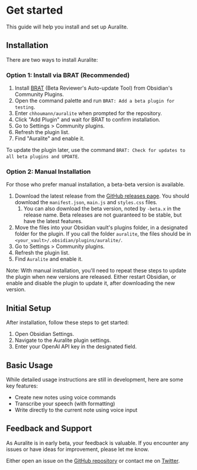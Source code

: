 # Get started

This guide will help you install and set up Auralite.

## Installation

There are two ways to install Auralite:

### Option 1: Install via BRAT (Recommended)

1. Install [BRAT](https://tfthacker.com/brat-quick-guide) (Beta Reviewer's Auto-update Tool) from Obsidian's Community Plugins.
2. Open the command palette and run `BRAT: Add a beta plugin for testing`.
3. Enter `chhoumann/auralite` when prompted for the repository.
4. Click "Add Plugin" and wait for BRAT to confirm installation.
5. Go to Settings > Community plugins.
6. Refresh the plugin list.
7. Find "Auralite" and enable it.

To update the plugin later, use the command `BRAT: Check for updates to all beta plugins and UPDATE`.

### Option 2: Manual Installation

For those who prefer manual installation, a beta-beta version is available.

1. Download the latest release from the [GitHub releases page](https://github.com/chhoumann/auralite/releases). You should download the `manifest.json`, `main.js` and `styles.css` files.
    1. You can also download the beta version, noted by `-beta.x` in the release name. Beta releases are not guaranteed to be stable, but have the latest features.
2. Move the files into your Obsidian vault's plugins folder, in a designated folder for the plugin. If you call the folder `auralite`, the files should be in `<your_vault>/.obsidian/plugins/auralite/`.
3. Go to Settings > Community plugins.
4. Refresh the plugin list.
5. Find `Auralite` and enable it.

Note: With manual installation, you'll need to repeat these steps to update the plugin when new versions are released.
Either restart Obsidian, or enable and disable the plugin to update it, after downloading the new version.


## Initial Setup

After installation, follow these steps to get started:

1. Open Obsidian Settings.
2. Navigate to the Auralite plugin settings.
3. Enter your OpenAI API key in the designated field.

## Basic Usage

While detailed usage instructions are still in development, here are some key features:

- Create new notes using voice commands
- Transcribe your speech (with formatting)
- Write directly to the current note using voice input

## Feedback and Support

As Auralite is in early beta, your feedback is valuable. If you encounter any issues or have ideas for improvement, please let me know.

Either open an issue on the [GitHub repository](https://github.com/chhoumann/auralite) or contact me on [Twitter](https://twitter.com/chrisbbh).
